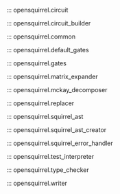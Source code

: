 ::: opensquirrel.circuit

::: opensquirrel.circuit_builder

::: opensquirrel.common

::: opensquirrel.default_gates

::: opensquirrel.gates

::: opensquirrel.matrix_expander

::: opensquirrel.mckay_decomposer

::: opensquirrel.replacer

::: opensquirrel.squirrel_ast

::: opensquirrel.squirrel_ast_creator

::: opensquirrel.squirrel_error_handler

::: opensquirrel.test_interpreter

::: opensquirrel.type_checker

::: opensquirrel.writer
